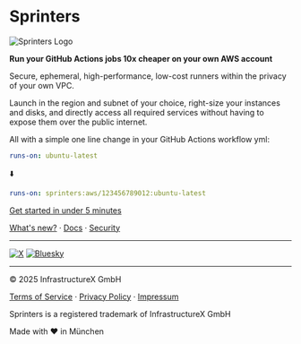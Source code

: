 # Sprinters

![Sprinters Logo ](https://sprinters.sh/assets/logo/sprinters-text-inverted.svg)

**Run your GitHub Actions jobs 10x cheaper on your own AWS account**

Secure, ephemeral, high-performance, low-cost runners within the privacy of your own VPC.

Launch in the region and subnet of your choice, right-size your instances and disks, and directly access all required services without having to expose them over the public internet.

All with a simple one line change in your GitHub Actions workflow yml:

```yml
runs-on: ubuntu-latest
```
⬇️
```yml
runs-on: sprinters:aws/123456789012:ubuntu-latest
```

[Get started in under 5 minutes](https://console.sprinters.sh/login)

<a href="https://sprinters.sh/new">What's new?</a>
&middot; <a href="https://sprinters.sh/docs">Docs</a>
&middot; <a href="https://sprinters.sh/docs/security">Security</a>

---
[![X](https://img.shields.io/badge/sprinters-white?logo=x&logoColor=black)](https://x.com/sprinters_sh)
[![Bluesky](https://img.shields.io/badge/sprinters.bsky.social-white?logo=bluesky)](https://bsky.app/profile/sprinters.bsky.social)

---
© 2025 InfrastructureX GmbH

<a href="https://sprinters.sh/terms">Terms of Service</a>
&middot; <a href="https://sprinters.sh/privacy">Privacy Policy</a>
&middot; <a href="https://sprinters.sh/impressum">Impressum</a>

Sprinters is a registered trademark of InfrastructureX GmbH

Made with ♥️ in München
